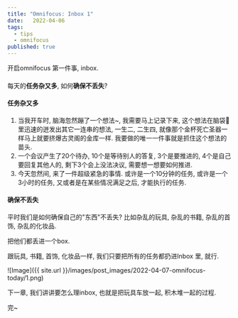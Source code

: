 ```yaml
---
title: "Omnifocus: Inbox 1"
date:   2022-04-06
tags:
  - tips
  - omnifocus
published: true
---
```


开启omnifocus 第一件事, inbox.

#### 

每天的**任务杂又多**, 如何**确保不丢失**?

#### 任务杂又多

1. 当我开车时, 脑海忽然蹦了一个想法~, 我需要马上记录下来, 这个想法在脑袋🧠里迅速的迸发出其它一连串的想法, 一生二, 二生四, 就像那个金杯死亡圣器一样马上就要挤爆古灵阁的金库一样. 我要做的唯一一件事就是抓住这个想法的苗头.
2. 一个会议产生了20个待办, 10个是等待别人的答复, 3个是要推进的, 4个是自己要回复其他人的, 剩下3个会上没法决议, 需要想一想要如何推进.
3. 今天忽然间, 来了一件超级紧急的事情. 或许是一个10分钟的任务, 或许是一个3小时的任务, 又或者是在某些情况满足之后, 才能执行的任务.

#### 确保不丢失

平时我们是如何确保自己的"东西"不丢失? 比如杂乱的玩具, 杂乱的书籍, 杂乱的首饰, 杂乱的化妆品.

把他们都丢进一个box.

跟玩具, 书籍, 首饰, 化妆品一样, 我们只要把所有的任务都扔进Inbox 里, 就行.

![Image]({{ site.url }}/images/post_images/2022-04-07-omnifocus-today/1.png)

下一章, 我们讲讲要怎么理inbox, 也就是把玩具车放一起, 积木堆一起的过程.

完~